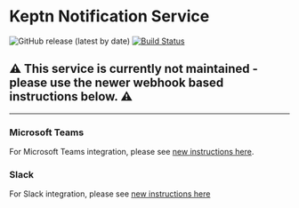 # Keptn Notification Service
![GitHub release (latest by date)](https://img.shields.io/github/v/release/keptn-contrib/notification-service)
[![Build Status](https://travis-ci.org/keptn-contrib/notification-service.svg?branch=master)](https://travis-ci.org/keptn-contrib/notification-service)

## :warning: This service is currently not maintained - please use the newer webhook based instructions below. ⚠️

------------------

### Microsoft Teams

For Microsoft Teams integration, please see [new instructions here](https://artifacthub.io/packages/keptn/keptn-integrations/microsoft-teams-integration).

### Slack

For Slack integration, please see [new instructions here](https://artifacthub.io/packages/keptn/keptn-integrations/slack)
